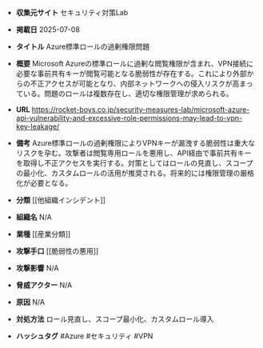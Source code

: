 - **収集元サイト**
セキュリティ対策Lab

- **掲載日**
2025-07-08

- **タイトル**
Azure標準ロールの過剰権限問題

- **概要**
Microsoft Azureの標準ロールに過剰な閲覧権限が含まれ、VPN接続に必要な事前共有キーが閲覧可能となる脆弱性が存在する。これにより外部からの不正アクセスが可能となり、内部ネットワークへの侵入リスクが高まっている。問題のロールは複数存在し、適切な権限管理が求められる。

- **URL**
https://rocket-boys.co.jp/security-measures-lab/microsoft-azure-api-vulnerability-and-excessive-role-permissions-may-lead-to-vpn-key-leakage/

- **備考**
Azure標準ロールの過剰権限によりVPNキーが漏洩する脆弱性は重大なリスクを孕む。攻撃者は閲覧専用ロールを悪用し、API経由で事前共有キーを取得し不正アクセスを実行する。対策としてはロールの見直し、スコープの最小化、カスタムロールの活用が推奨される。将来的には権限管理の厳格化が必要となる。

- **分類**
[[他組織インシデント]]

- **組織名**
N/A

- **業種**
[[産業分類]]

- **攻撃手口**
[[脆弱性の悪用]]

- **攻撃影響**
N/A

- **脅威アクター**
N/A

- **原因**
N/A

- **対処方法**
ロール見直し、スコープ最小化、カスタムロール導入

- **ハッシュタグ**
#Azure #セキュリティ #VPN
